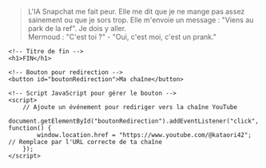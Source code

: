 <!DOCTYPE html>
<html lang="fr">
<head>
    <meta charset="UTF-8">
    <meta name="viewport" content="width=device-width, initial-scale=1.0">
    <title>Mon site</title>
</head>
<body>
    <!-- Contenu principal -->
    <blockquote>
        L'IA Snapchat me fait peur. Elle me dit que je ne mange pas assez sainement ou que je sors trop.
        Elle m'envoie un message : "Viens au park de la ref". Je dois y aller.
        <br>Mermoud : "C'est toi ?" - "Oui, c'est moi, c'est un prank."
    </blockquote>

    <!-- Titre de fin -->
    <h1>FIN</h1>

    <!-- Bouton pour redirection -->
    <button id="boutonRedirection">Ma chaîne</button>

    <!-- Script JavaScript pour gérer le bouton -->
    <script>
        // Ajoute un événement pour rediriger vers la chaîne YouTube
        document.getElementById("boutonRedirection").addEventListener("click", function() {
            window.location.href = "https://www.youtube.com/@kataori42"; // Remplace par l'URL correcte de ta chaîne
        });
    </script>
</body>
</html>

